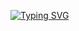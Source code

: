 [![Typing SVG](https://readme-typing-svg.demolab.com/?lines=Hi+there..;My+name+is+Ryan+Henrique)](https://git.io/typing-svg)
